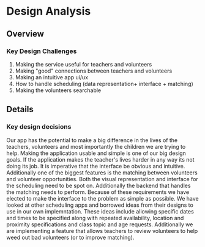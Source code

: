 # Design Analysis

## Overview

### Key Design Challenges

1. Making the service useful for teachers and volunteers
2. Making "good" connections between teachers and volunteers
3. Making an intuitive app ui/ux
4. How to handle scheduling (data representation+ interface + matching)
5. Making the volunteers searchable

## Details

### Key design decisions
Our app has the potential to make a big difference in the lives of the teachers, volunteers and most importantly the children we are trying to help. Making the application usable and simple is one of our big design goals. If the application makes the teacher's lives harder in any way its not doing its job. It is imperative that the interface be obvious and intuitive. Additionally one of the biggest features is the matching between volunteers and volunteer opportunities. Both the visual representation and interface for the scheduling need to be spot on. Additionally the backend that handles the matching needs to perform. Because of these requirements we have elected to make the interface to the problem as simple as possible. We have looked at other scheduling apps and borrowed ideas from their designs to use in our own implemntation. These ideas include allowing specific dates and times to be specified along with repeated availability, location and proximity specifications and class topic and age requests. Additionally we are implementing a feature that allows teachers to review volunteers to help weed out bad volunteers (or to improve matching). 
